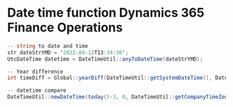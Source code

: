 # Date time function Dynamics 365 Finance Operations




```C#
-- string to date and time
str dateStrYMD = '2022-04-12T13:34:30';
UtcDateTime datetime = DateTimeUtil::anyToDateTime(dateStrYMD);

-- Year difference
int timeDiff = Global::yearDiff(DateTimeUtil::getSystemDateTime(), DateTimeUtil::date(_myTable.myUTCDateTime));

-- datetime compare
DateTimeUtil::newDateTime(today()-3, 0, DateTimeUtil::getCompanyTimeZone()) > datetime

```

